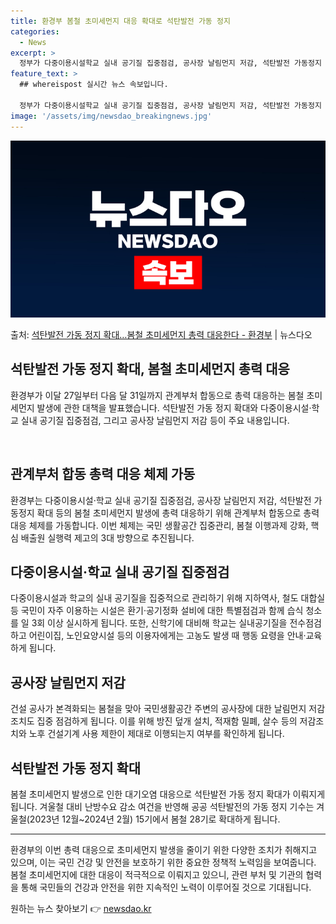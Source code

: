 ```yaml
---
title: 환경부 봄철 초미세먼지 대응 확대로 석탄발전 가동 정지
categories:
  - News
excerpt: >
  정부가 다중이용시설학교 실내 공기질 집중점검, 공사장 날림먼지 저감, 석탄발전 가동정지 확대 등 봄철 발생하…
feature_text: >
  ## whereispost 실시간 뉴스 속보입니다.

  정부가 다중이용시설학교 실내 공기질 집중점검, 공사장 날림먼지 저감, 석탄발전 가동정지 확대 등 봄철 발생하…
image: '/assets/img/newsdao_breakingnews.jpg'
---
```


![뉴스다오 속보](/assets/img/newsdao_breakingnews.jpg)

<p>출처: <a href="https://newsdao.kr/3243" rel="dofollow">석탄발전 가동 정지 확대…봄철 초미세먼지 총력 대응한다 - 환경부</a> | 뉴스다오</p>

<h2 data-ke-size="size26">석탄발전 가동 정지 확대, 봄철 초미세먼지 총력 대응</h2>
환경부가 이달 27일부터 다음 달 31일까지 관계부처 합동으로 총력 대응하는 봄철 초미세먼지 발생에 관한 대책을 발표했습니다. 석탄발전 가동 정지 확대와 다중이용시설·학교 실내 공기질 집중점검, 그리고 공사장 날림먼지 저감 등이 주요 내용입니다.

<p data-ke-size="size16">&nbsp;</p>

<h2 data-ke-size="size24">관계부처 합동 총력 대응 체제 가동</h2>
환경부는 다중이용시설·학교 실내 공기질 집중점검, 공사장 날림먼지 저감, 석탄발전 가동정지 확대 등의 봄철 초미세먼지 발생에 총력 대응하기 위해 관계부처 합동으로 총력 대응 체제를 가동합니다. 이번 체제는 국민 생활공간 집중관리, 봄철 이행과제 강화, 핵심 배출원 실행력 제고의 3대 방향으로 추진됩니다.

<h2 data-ke-size="size24">다중이용시설·학교 실내 공기질 집중점검</h2>
다중이용시설과 학교의 실내 공기질을 집중적으로 관리하기 위해 지하역사, 철도 대합실 등 국민이 자주 이용하는 시설은 환기·공기정화 설비에 대한 특별점검과 함께 습식 청소를 일 3회 이상 실시하게 됩니다. 또한, 신학기에 대비해 학교는 실내공기질을 전수점검하고 어린이집, 노인요양시설 등의 이용자에게는 고농도 발생 때 행동 요령을 안내·교육하게 됩니다.

<h2 data-ke-size="size24">공사장 날림먼지 저감</h2>
건설 공사가 본격화되는 봄철을 맞아 국민생활공간 주변의 공사장에 대한 날림먼지 저감 조치도 집중 점검하게 됩니다. 이를 위해 방진 덮개 설치, 적재함 밀폐, 살수 등의 저감조치와 노후 건설기계 사용 제한이 제대로 이행되는지 여부를 확인하게 됩니다.

<h2 data-ke-size="size24">석탄발전 가동 정지 확대</h2>
봄철 초미세먼지 발생으로 인한 대기오염 대응으로 석탄발전 가동 정지 확대가 이뤄지게 됩니다. 겨울철 대비 난방수요 감소 여건을 반영해 공공 석탄발전의 가동 정지 기수는 겨울철(2023년 12월~2024년 2월) 15기에서 봄철 28기로 확대하게 됩니다.

<hr>

환경부의 이번 총력 대응으로 초미세먼지 발생을 줄이기 위한 다양한 조치가 취해지고 있으며, 이는 국민 건강 및 안전을 보호하기 위한 중요한 정책적 노력임을 보여줍니다. 봄철 초미세먼지에 대한 대응이 적극적으로 이뤄지고 있으니, 관련 부처 및 기관의 협력을 통해 국민들의 건강과 안전을 위한 지속적인 노력이 이루어질 것으로 기대됩니다. 

원하는 뉴스 찾아보기 👉 <a href="https://newsdao.kr" rel="dofollow">newsdao.kr</a>


